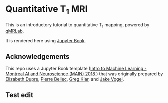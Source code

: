 # Quantitative T<sub>1</sub> MRI

This is an introductory tutorial to quantitative T<sub>1</sub> mapping, powered by [qMRLab](http://www.qmrlab.org).

It is rendered here using [Jupyter Book](https://github.com/jupyter/jupyter-book).

## Acknowledgements

This repo uses a Jupyter Book template ([Intro to Machine Learning - Montreal AI and Neuroscience (MAIN) 2018 ](https://github.com/brainhack101/introML-book)) that was originally prepared by 
[Elizabeth Dupre](https://elizabeth-dupre.com),
[Pierre Bellec](https://simexp.github.io/lab-website/),
[Greg Kiar](http://gkiar.me),
and [Jake Vogel](https://scholar.google.ca/citations?user=1m6yqlwAAAAJ&hl=en).

## Test edit
